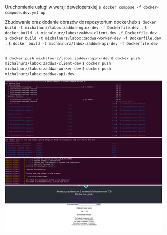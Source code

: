 Uruchomienie usługi w wersji deweloperskiej
`$ docker compose -f docker-compose.dev.yml up`

Zbudowanie oraz dodanie obrazów do repozytorium docker.hub
`$ docker build -t michalnurz/labox:zaddwa-nginx-dev -f Dockerfile.dev .`
`$ docker build -t michalnurz/labox:zaddwa-client-dev -f Dockerfile.dev .`
`$ docker build -t michalnurz/labox:zaddwa-worker-dev -f Dockerfile.dev .`
`$ docker build -t michalnurz/labox:zaddwa-api-dev -f Dockerfile.dev .`

`$ docker push michalnurz/labox:zaddwa-nginx-dev`
`$ docker push michalnurz/labox:zaddwa-client-dev`
`$ docker push michalnurz/labox:zaddwa-worker-dev`
`$ docker push michalnurz/labox:zaddwa-api-dev`


![docker-compose-1](/MNzadania/images/dev_docker_compose.PNG)
![docker-compose-2](/MNzadania/images/dev_docker_compose_2.PNG)
![docker-compose-3](/MNzadania/images/dev_docker_compose_3.PNG)
![docker-compose-4](/MNzadania/images/dev_docker_compose_view.PNG)
